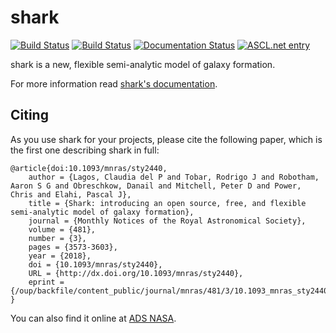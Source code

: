 # shark

[![Build Status](https://travis-ci.org/ICRAR/shark.svg?branch=master)](https://travis-ci.org/ICRAR/shark)
[![Build Status](https://ci.appveyor.com/api/projects/status/4vy02t8q4h4xpr7k/branch/master?svg=true)](https://ci.appveyor.com/project/rtobar/shark/branch/master)
[![Documentation Status](https://readthedocs.org/projects/shark-sam/badge/?version=latest)](https://shark-sam.readthedocs.io/en/latest/?badge=latest)
[![ASCL.net entry](https://img.shields.io/badge/ascl-1811.005-blue.svg?colorB=262255)](http://ascl.net/1811.005)

shark is a new, flexible semi-analytic model of galaxy formation.

For more information read [shark's documentation](https://shark-sam.readthedocs.io/).

## Citing

As you use shark for your projects,
please cite the following paper,
which is the first one describing shark in full:

```
@article{doi:10.1093/mnras/sty2440,
    author = {Lagos, Claudia del P and Tobar, Rodrigo J and Robotham, Aaron S G and Obreschkow, Danail and Mitchell, Peter D and Power, Chris and Elahi, Pascal J},
    title = {Shark: introducing an open source, free, and flexible semi-analytic model of galaxy formation},
    journal = {Monthly Notices of the Royal Astronomical Society},
    volume = {481},
    number = {3},
    pages = {3573-3603},
    year = {2018},
    doi = {10.1093/mnras/sty2440},
    URL = {http://dx.doi.org/10.1093/mnras/sty2440},
    eprint = {/oup/backfile/content_public/journal/mnras/481/3/10.1093_mnras_sty2440/1/sty2440.pdf}
}
```

You can also find it online at [ADS NASA](https://ui.adsabs.harvard.edu/?#abs/2018MNRAS.481.3573L/abstract).
